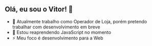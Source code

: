## Olá, eu sou o Vitor! 👋

- 🔭 Atualmente trabalho como Operador de Loja, porém pretendo trabalhar com desenvolvimento em breve
- 🌱 Estou reaprendendo JavaScript no momento
- ⚡ Meu foco é desenvolvimento para a Web

